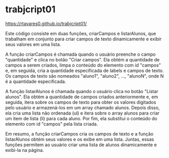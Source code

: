 # trabjcript01

https://rtavares0.github.io/trabjcript01/

Este código consiste em duas funções, criarCampos e listarAlunos, que trabalham em conjunto para criar campos de texto dinamicamente e exibir seus valores em uma lista.

A função criarCampos é chamada quando o usuário preenche o campo "quantidade" e clica no botão "Criar campos". 
Ela obtém a quantidade de campos a serem criados, limpa o conteúdo do elemento com id "campos" e, em seguida, cria a quantidade especificada de labels e campos de texto.
Os campos de texto são nomeados "aluno1", "aluno2", ..., "alunoN", onde N é a quantidade especificada.

A função listarAlunos é chamada quando o usuário clica no botão "Listar alunos". 
Ela obtém a quantidade de campos criados anteriormente e, em seguida, itera sobre os campos de texto para obter os valores digitados pelo usuário e armazená-los em um array chamado alunos. 
Depois disso, ela cria uma lista não ordenada (ul) e itera sobre o array alunos para criar um item de lista (li) para cada aluno. 
Por fim, ela substitui o conteúdo do elemento com id "campos" pela lista criada.

Em resumo, a função criarCampos cria os campos de texto e a função listarAlunos obtém seus valores e os exibe em uma lista. 
Juntas, essas funções permitem ao usuário criar uma lista de alunos dinamicamente e exibi-la na página.
